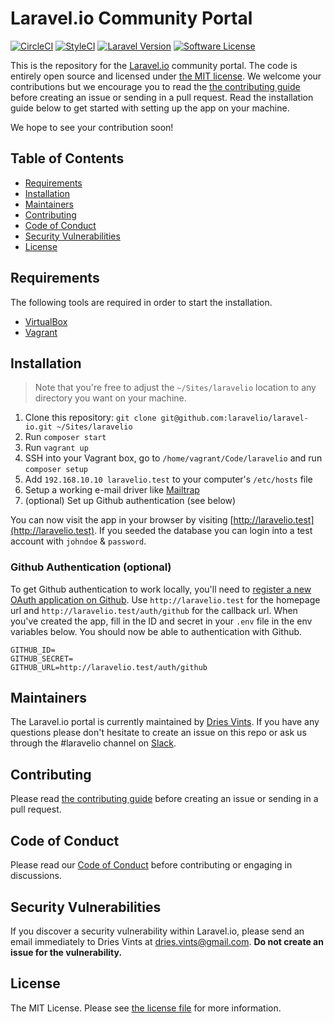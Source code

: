 # Laravel.io Community Portal

[![CircleCI](https://circleci.com/gh/laravelio/portal/tree/master.svg?style=svg)](https://circleci.com/gh/laravelio/portal/tree/master)
[![StyleCI](https://styleci.io/repos/12895187/shield?branch=master)](https://styleci.io/repos/12895187)
[![Laravel Version](https://shield.with.social/cc/github/laravelio/portal/master.svg?style=flat-square)](https://packagist.org/packages/laravel/framework)
[![Software License](https://img.shields.io/badge/license-MIT-brightgreen.svg?style=flat-square)](license.txt)

This is the repository for the [Laravel.io](http://laravel.io) community portal. The code is entirely open source and
licensed under [the MIT license](license.txt). We welcome your contributions but we encourage you to read the
[the contributing guide](contributing.md) before creating an issue or sending in a pull request. Read the installation
guide below to get started with setting up the app on your machine.

We hope to see your contribution soon!

## Table of Contents

- [Requirements](#requirements)
- [Installation](#installation)
- [Maintainers](#maintainers)
- [Contributing](#contributing)
- [Code of Conduct](#code-of-conduct)
- [Security Vulnerabilities](#security-vulnerabilities)
- [License](#license)

## Requirements

The following tools are required in order to start the installation.

- [VirtualBox](https://www.virtualbox.org/)
- [Vagrant](https://www.vagrantup.com/)

## Installation

> Note that you're free to adjust the `~/Sites/laravelio` location to any directory you want on your machine.

1. Clone this repository: `git clone git@github.com:laravelio/laravel-io.git ~/Sites/laravelio`
2. Run `composer start`
4. Run `vagrant up`
5. SSH into your Vagrant box, go to `/home/vagrant/Code/laravelio` and run `composer setup`
6. Add `192.168.10.10 laravelio.test` to your computer's `/etc/hosts` file
7. Setup a working e-mail driver like [Mailtrap](https://mailtrap.io/)
8. (optional) Set up Github authentication (see below)

You can now visit the app in your browser by visiting [http://laravelio.test](http://laravelio.test). If you seeded the
database you can login into a test account with `johndoe` & `password`.

### Github Authentication (optional)

To get Github authentication to work locally, you'll need to
[register a new OAuth application on Github](https://github.com/settings/applications/new). Use `http://laravelio.test`
for the homepage url and `http://laravelio.test/auth/github` for the callback url. When you've created the app, fill in
the ID and secret in your `.env` file in the env variables below. You should now be able to authentication with Github.

```
GITHUB_ID=
GITHUB_SECRET=
GITHUB_URL=http://laravelio.test/auth/github
```

## Maintainers

The Laravel.io portal is currently maintained by [Dries Vints](https://github.com/driesvints). If you have any questions
please don't hesitate to create an issue on this repo or ask us through the #laravelio channel on
[Slack](https://larachat.slack.com).

## Contributing

Please read [the contributing guide](contributing.md) before creating an issue or sending in a pull request.

## Code of Conduct

Please read our [Code of Conduct](code_of_conduct.md) before contributing or engaging in discussions.

## Security Vulnerabilities

If you discover a security vulnerability within Laravel.io, please send an email immediately to Dries Vints at
[dries.vints@gmail.com](mailto:dries.vints@gmail.com). **Do not create an issue for the vulnerability.**

## License

The MIT License. Please see [the license file](license.txt) for more information.
